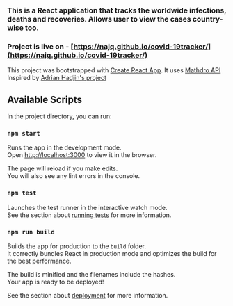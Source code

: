 
### This is a React application that tracks the worldwide infections, deaths and recoveries. Allows user to view the cases country-wise too.
### Project is live on - [https://najq.github.io/covid-19tracker/](https://najq.github.io/covid-19tracker/)

This project was bootstrapped with [Create React App](https://github.com/facebook/create-react-app).
It uses [Mathdro API](https://covid19.mathdro.id/api)
Inspired by [Adrian Hadjin's project](https://github.com/adrianhajdin)



## Available Scripts

In the project directory, you can run:

### `npm start`

Runs the app in the development mode.<br />
Open [http://localhost:3000](http://localhost:3000) to view it in the browser.

The page will reload if you make edits.<br />
You will also see any lint errors in the console.

### `npm test`

Launches the test runner in the interactive watch mode.<br />
See the section about [running tests](https://facebook.github.io/create-react-app/docs/running-tests) for more information.

### `npm run build`

Builds the app for production to the `build` folder.<br />
It correctly bundles React in production mode and optimizes the build for the best performance.

The build is minified and the filenames include the hashes.<br />
Your app is ready to be deployed!

See the section about [deployment](https://facebook.github.io/create-react-app/docs/deployment) for more information.

